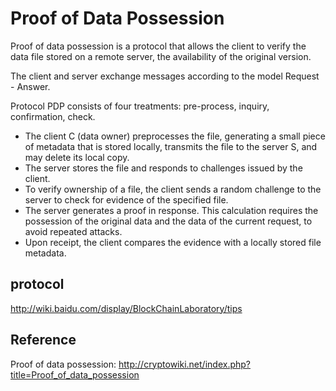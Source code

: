 # Proof of Data Possession
Proof of data possession is a protocol that allows the client to verify the data file stored on a remote server, the availability of the original version. 

The client and server exchange messages according to the model Request - Answer.

Protocol PDP consists of four treatments: pre-process, inquiry, confirmation, check. 
- The client C (data owner) preprocesses the file, generating a small piece of metadata that is stored locally, transmits the file to the server S, and may delete its local copy. 
- The server stores the file and responds to challenges issued by the client. 
- To verify ownership of a file, the client sends a random challenge to the server to check for evidence of the specified file. 
- The server generates a proof in response. This calculation requires the possession of the original data and the data of the current request, to avoid repeated attacks. 
- Upon receipt, the client compares the evidence with a locally stored file metadata.

## protocol
http://wiki.baidu.com/display/BlockChainLaboratory/tips

## Reference
Proof of data possession: http://cryptowiki.net/index.php?title=Proof_of_data_possession
